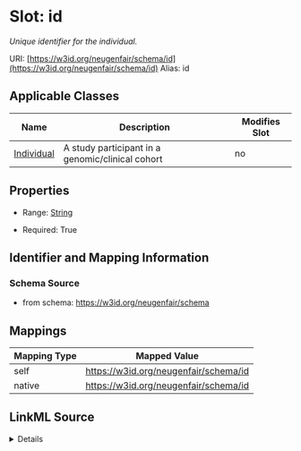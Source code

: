 

# Slot: id 


_Unique identifier for the individual._





URI: [https://w3id.org/neugenfair/schema/id](https://w3id.org/neugenfair/schema/id)
Alias: id

<!-- no inheritance hierarchy -->





## Applicable Classes

| Name | Description | Modifies Slot |
| --- | --- | --- |
| [Individual](Individual.md) | A study participant in a genomic/clinical cohort |  no  |






## Properties

* Range: [String](String.md)

* Required: True




## Identifier and Mapping Information






### Schema Source


* from schema: https://w3id.org/neugenfair/schema




## Mappings

| Mapping Type | Mapped Value |
| ---  | ---  |
| self | https://w3id.org/neugenfair/schema/id |
| native | https://w3id.org/neugenfair/schema/id |




## LinkML Source

<details>
```yaml
name: id
description: Unique identifier for the individual.
from_schema: https://w3id.org/neugenfair/schema
rank: 1000
identifier: true
alias: id
owner: Individual
domain_of:
- Individual
range: string
required: true

```
</details>